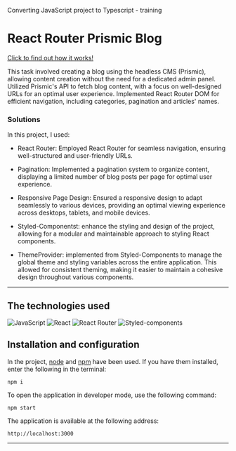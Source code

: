  Converting JavaScript project to Typescript - training


# React Router Prismic Blog

[Click to find out how it works!](https://my-priv-blog.netlify.app)

This task involved creating a blog using the headless CMS (Prismic), allowing content creation without the need for a dedicated admin panel. Utilized Prismic's API to fetch blog content, with a focus on well-designed URLs for an optimal user experience. 
Implemented React Router DOM for efficient navigation, including categories, pagination and articles' names. 

### Solutions

In this project, I used:

- React Router: Employed React Router for seamless navigation, ensuring well-structured and user-friendly URLs.

- Pagination: Implemented a pagination system to organize content, displaying a limited number of blog posts per page for optimal user experience.

- Responsive Page Design: Ensured a responsive design to adapt seamlessly to various devices, providing an optimal viewing experience across desktops, tablets, and mobile devices.

- Styled-Componentst: enhance the styling and design of the project, allowing for a modular and maintainable approach to styling React components. 

- ThemeProvider: implemented from Styled-Components to manage the global theme and styling variables across the entire application. This allowed for consistent theming, making it easier to maintain a cohesive design throughout various components.

---

## The technologies used

![JavaScript](https://img.shields.io/badge/JavaScript-323330?style=for-the-badge&logo=javascript&logoColor=F7DF1E)
![React](https://img.shields.io/badge/React-20232A?style=for-the-badge&logo=react&logoColor=61DAFB)
![React Router](https://img.shields.io/badge/React_Router-%23F7F7F7?style=for-the-badge&logo=reactrouter&logoColor=%23CA4245)
![Styled-components](https://img.shields.io/badge/styled_components-%23DB7093?style=for-the-badge&logo=styled-components&logoColor=white)


## Installation and configuration

In the project, [node](https://nodejs.org/en/) and [npm](https://www.npmjs.com/) have been used. If you have them installed, enter the following in the terminal:

````
npm i
````

To open the application in developer mode, use the following command:

````
npm start
````


The application is available at the following address: 

````
http://localhost:3000
`````

---
